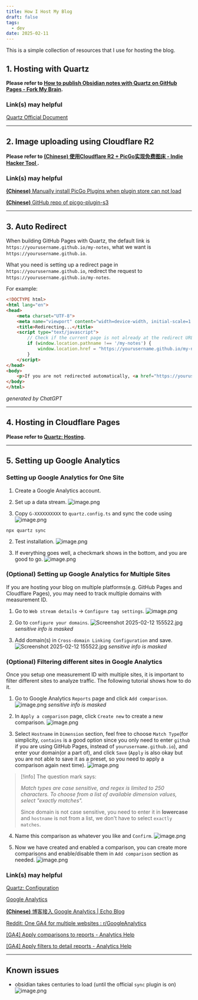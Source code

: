 ```yaml
---
title: How I Host My Blog
draft: false
tags:
  - dev
date: 2025-02-11
---
```

This is a simple collection of resources that I use for hosting the blog.

## 1. Hosting with Quartz
**Please refer to [How to publish Obsidian notes with Quartz on GitHub Pages - Fork My Brain](https://notes.nicolevanderhoeven.com/How+to+publish+Obsidian+notes+with+Quartz+on+GitHub+Pages#How%20to%20publish%20Obsidian%20notes%20with%20Quartz%20on%20GitHub%20Pages).**
### Link(s) may helpful
[Quartz Official Document](https://quartz.jzhao.xyz/)

***

## 2. Image uploading using Cloudflare R2
**Please refer to [(Chinese) 使用Cloudflare R2 + PicGo实现免费图床 - Indie Hacker Tool ](https://www.indiehackertool.com/blog/cloudflare-r2-picgo).**
### Link(s) may helpful
[**(Chinese)** Manually install PicGo Plugins when plugin store can not load ](https://github.com/Molunerfinn/PicGo/issues/222#issuecomment-699451233)

[**(Chinese)** GitHub repo of picgo-plugin-s3 ](https://github.com/wayjam/picgo-plugin-s3)

***
## 3. Auto Redirect
When building GitHub Pages with Quartz, the default link is `https://yourusername.github.io/my-notes`, what we want is `https://yourusername.github.io`.

What you need is setting up a redirect page in `https://yourusername.github.io`, redirect the request to `https://yourusername.github.io/my-notes`.

For example:
```html
<!DOCTYPE html>
<html lang="en">
<head>
    <meta charset="UTF-8">
    <meta name="viewport" content="width=device-width, initial-scale=1.0">
    <title>Redirecting...</title>
    <script type="text/javascript">
        // Check if the current page is not already at the redirect URL
        if (window.location.pathname !== '/my-notes') {
            window.location.href = "https://yourusername.github.io/my-notes";
        }
    </script>
</head>
<body>
    <p>If you are not redirected automatically, <a href="https://yourusername.github.io/my-notes">click here</a>.</p>
</body>
</html>
```
*generated by ChatGPT*

***
## 4. Hosting in Cloudflare Pages
**Please refer to [Quartz: Hosting](https://quartz.jzhao.xyz/hosting#cloudflare-pages).**

***
## 5. Setting up Google Analytics
### Setting up Google Analytics for One Site
1. Create a Google Analytics account.

2. Set up a data stream.
![image.png](https://pub-b7259f73aa5840209c979dded8c55365.r2.dev/2025/02/3b3c8157da7d331b92f85a6046a79d2a291.png)

1. Copy `G-XXXXXXXXXX` to `quartz.config.ts` and sync the code using
 ![image.png](https://pub-b7259f73aa5840209c979dded8c55365.r2.dev/2025/02/e4ea7ddced18d3073bbd2cdaba05e2b6235.png)
```shell
npx quartz sync
```

2. Test installation.
![image.png](https://pub-b7259f73aa5840209c979dded8c55365.r2.dev/2025/02/b86c531e550c8ab3f1d4680079e1516f555.png)

3. If everything goes well, a checkmark shows in the bottom, and you are good to go.
![image.png](https://pub-b7259f73aa5840209c979dded8c55365.r2.dev/2025/02/d3d2bdd5cae7e46334c915fc5dded399324.png)

### (Optional) Setting up Google Analytics for Multiple Sites
If you are hosting your blog on multiple platforms(e.g. GitHub Pages and Cloudflare Pages), you may need to track multiple domains with measurement ID.

1. Go to `Web stream details` -> `Configure tag settings`.
![image.png](https://pub-b7259f73aa5840209c979dded8c55365.r2.dev/2025/02/5f1447947560c3c0f58d76b1bbcf461d997.png)

2. Go to `configure your domains`.
![Screenshot 2025-02-12 155522.jpg](https://pub-b7259f73aa5840209c979dded8c55365.r2.dev/2025/02/16d63b109ed5518652aa1c10680db918850.jpg)
*sensitive info is masked*

3. Add domain(s) in  `Cross-domain Linking Configuration` and save.
![Screenshot 2025-02-12 155522.jpg](https://pub-b7259f73aa5840209c979dded8c55365.r2.dev/2025/02/0ca6d57cfd1c5a49792bd1208298c91b117.jpg)
*sensitive info is masked*

### (Optional) Filtering different sites in Google Analytics
Once you setup one measurement ID with multiple sites, it is important to filter different sites to analyze traffic. The following tutorial shows how to do it.

1. Go to Google Analytics `Reports` page and click `Add comparison`.
![image.png](https://pub-b7259f73aa5840209c979dded8c55365.r2.dev/2025/02/d61bc10c9fc0aec37355326fa6fca8e4642.png)
*sensitive info is masked*

2. In `Apply a comparison` page, click `Create new` to create a new comparison.
![image.png](https://pub-b7259f73aa5840209c979dded8c55365.r2.dev/2025/02/b7d23315ba7efffd36c74c72ce05c5bc604.png)

3. Select `Hostname` in `Dimension` section, feel free to choose `Match Type`(for simplicity, `contains` is a good option since you only need to enter `github` if you are using GitHub Pages, instead of `yourusername.github.io`), and enter your domain(or a part of), and click `Save` (`Apply` is also okay but you are not able to save it as a preset, so you need to apply a comparison again next time).
![image.png](https://pub-b7259f73aa5840209c979dded8c55365.r2.dev/2025/02/f2eb86dc438062f425f7d12ec939264a601.png)

> [!info]
> The question mark says:
> 
> *Match types are case sensitive, and regex is limited to 250 characters. To choose from a list of available dimension values, select "exactly matches".*
> 
> Since domain is not case sensitive, you need to enter it in **lowercase** and `hostname` is not from a list, we don't have to select `exactly matches`.


4. Name this comparison as whatever you like and `Confirm`.
![image.png](https://pub-b7259f73aa5840209c979dded8c55365.r2.dev/2025/02/46a29c1a2d0d90e8eaba116a2ecc48f3096.png)

5. Now we have created and enabled a comparison, you can create more comparisons and enable/disable them in `Add comparison` section as needed.
![image.png](https://pub-b7259f73aa5840209c979dded8c55365.r2.dev/2025/02/617df2fc7ff9cffd3d1fc809a2e4a346292.png)


### Link(s) may helpful
[Quartz: Configuration](https://quartz.jzhao.xyz/configuration#general-configuration)

[Google Analytics](https://analytics.google.com/)

[**(Chinese)** 博客接入 Google Analytics | Echo Blog ](https://houbb.github.io/2022/10/04/seo-google-analysis)

[Reddit: One GA4 for multiple websites : r/GoogleAnalytics](https://www.reddit.com/r/GoogleAnalytics/comments/11gw8rm/one_ga4_for_multiple_websites/)

[[GA4] Apply comparisons to reports - Analytics Help](https://support.google.com/analytics/answer/9269518)

[[GA4] Apply filters to detail reports - Analytics Help](https://support.google.com/analytics/answer/11377859)

***
## Known issues
- obsidian takes centuries to load (until the official `sync` plugin is on)
	![image.png](https://pub-b7259f73aa5840209c979dded8c55365.r2.dev/2025/02/af1309522b6b0e96ed6d1bd6cd6671d7.png)

